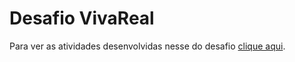# Desafio VivaReal

Para ver as atividades desenvolvidas nesse do desafio [clique aqui](https://emada.github.io/vivareal/).
